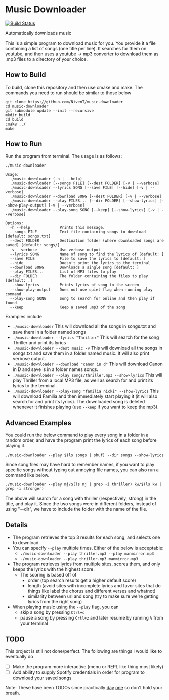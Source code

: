 # Music Downloader
[![Build Status](https://travis-ci.org/NivenT/music-downloader.svg?branch=master)](https://travis-ci.org/NivenT/music-downloader)

Automatically downloads music

This is a simple program to download music for you. You provide it a file containing a list of songs (one title per line). It searches for them on youtube, and then uses a youtube -> mp3 converter to download them as .mp3 files to a directory of your choice.

## How to Build
To build, clone this repository and then use cmake and make. The commands you need to run should be similar to those below
```
git clone https://github.com/NivenT/music-downloader
cd music-downloader
git submodule update --init --recursive
mkdir build
cd build
cmake ../
make
```

## How to Run
Run the program from terminal. The usage is as follows:
```
./music-downloader

Usage:
  ./music-downloader (-h | --help)
  ./music-downloader [--songs FILE] [--dest FOLDER] [-v | --verbose]
  ./music-downloader --lyrics SONG [--save FILE] [--hide] [-v | --verbose]
  ./music-downloader --download SONG [--dest FOLDER] [-v | --verbose]
  ./music-downloader --play FILES... [--dir FOLDER] [--show-lyrics] [--show-play-output] [-v | --verbose]
  ./music-downloader --play-song SONG [--keep] [--show-lyrics] [-v | --verbose]

Options:
  -h --help             Prints this message.
  --songs FILE          Text file containing songs to download [default: songs.txt]
  --dest FOLDER         Destination folder (where downloaded songs are saved) [default: songs/]
  -v --verbose          Use verbose output
  --lyrics SONG         Name of song to find the lyrics of [default: ]
  --save FILE           File to save the lyrics to [default: ]
  --hide                Doesn't print the lyrics to the terminal
  --download SONG       Downloads a single song [default: ]
  --play FILES...       List of MP3 files to play
  --dir FOLDER          The folder containing the files to play [default: .]
  --show-lyrics         Prints lyrics of song to the screen
  --show-play-output    Does not use quiet flag when running play command
  --play-song SONG      Song to search for online and then play if found
  --keep                Keep a saved .mp3 of the song
```
Examples include

* `./music-downloader` This will download all the songs in songs.txt and save them in a folder named songs
* `./music-downloader --lyrics "Thriller"` This will search for the song Thriller and print its lyrics
* `./music-downloader --dest music -v` This will download all the songs in songs.txt and save them in a folder named music. It will also print verbose output.
* `./music-downloader --download "canon in d"` This will download Canon in D and save is in a folder names songs.
* `./music-downloader --play songs/thriller.mp3 --show-lyrics` This will play Thriller from a local MP3 file, as well as search for and print its lyrics to the terminal.
* `./music-downloader --play-song "familia nicki" --show-lyrics` This will download Familia and then immediately start playing it (it will also search for and print its lyrics). The downloaded song is deleted whenever it finishes playing (use `--keep` if you want to keep the mp3).

## Advanced Examples

You could run the below command to play every song in a folder in a random order, and have the program print the lyrics of each song before playing it.

`./music-downloader --play $(ls songs | shuf) --dir songs --show-lyrics`

Since song files may have hard to remember names, if you want to play specific songs without typing out annoying file names, you can also run a command like below.

`./music-downloader --play mj/$(ls mj | grep -i thriller) kw/$(ls kw | grep -i stronger)`

The above will search for a song with thriller (respectively, strong) in the title, and play it. Since the two songs were in different folders, instead of using "--dir", we have to include the folder with the name of the file.

## Details
- The program retrieves the top 3 results for each song, and selects one to download
- You can specify `--play` multiple times. Either of the below is acceptable:
  - `./music-downloader --play thriller.mp3 --play manmirror.mp3`
  - `./music-downloader --play thriller.mp3 manmirror.mp3`
- The program retrieves lyrics from multiple sites, scores them, and only keeps the lyrics with the highest score.
  - The scoring is based off of
    - order (top search results get a higher default score)
    - length (avoid sites with incomplete lyrics and favor sites that do things like label the chorus and different verses and whatnot)
    - similarity between url and song (try to make sure we're getting lyrics from the right song)
- When playing music using the `--play` flag, you can
  - skip a song by pressing `Ctrl+c`
  - pause a song by pressing `Crtl+z` and later resume by running `%` from your terminal

## TODO
This project is still not done/perfect. The following are things I would like to eventually do
- [ ] Make the program more interactive (menu or REPL like thing most likely)
- [ ] Add ability to supply Spotify credentials in order for program to download your saved songs

Note: These have been TODOs since practically [day](https://github.com/NivenT/music-downloader/tree/d6dd0f68a7ab92557f1a0d016c0e0823568cd28e) [one](https://github.com/NivenT/music-downloader/tree/e01d9f5c1b7b0570e15377b0eeee980bd74815cc) so don't hold your breath.
